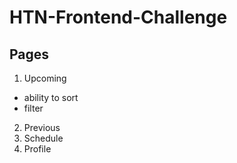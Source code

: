 # HTN-Frontend-Challenge


## Pages
1. Upcoming
  - ability to sort
  - filter
2. Previous
3. Schedule
4. Profile